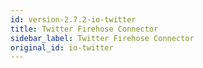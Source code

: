 ```yaml
---
id: version-2.7.2-io-twitter
title: Twitter Firehose Connector
sidebar_label: Twitter Firehose Connector
original_id: io-twitter
---
```


